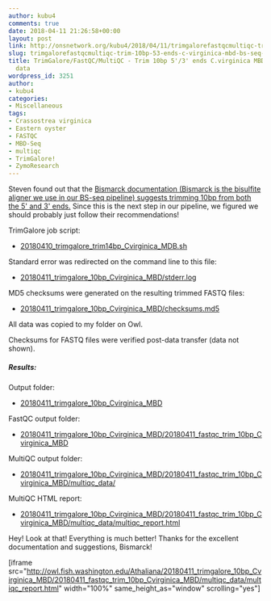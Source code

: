 ```yaml
---
author: kubu4
comments: true
date: 2018-04-11 21:26:58+00:00
layout: post
link: http://onsnetwork.org/kubu4/2018/04/11/trimgalorefastqcmultiqc-trim-10bp-53-ends-c-virginica-mbd-bs-seq-fastq-data/
slug: trimgalorefastqcmultiqc-trim-10bp-53-ends-c-virginica-mbd-bs-seq-fastq-data
title: TrimGalore/FastQC/MultiQC - Trim 10bp 5'/3' ends C.virginica MBD BS-seq FASTQ
  data
wordpress_id: 3251
author:
- kubu4
categories:
- Miscellaneous
tags:
- Crassostrea virginica
- Eastern oyster
- FASTQC
- MBD-Seq
- multiqc
- TrimGalore!
- ZymoResearch
---
```


Steven found out that the [Bismarck documentation (Bismarck is the bisulfite aligner we use in our BS-seq pipeline) suggests trimming 10bp from both the 5' and 3' ends.](https://github.com/FelixKrueger/Bismark/tree/master/Docs#viii-notes-about-different-library-types-and-commercial-kits) Since this is the next step in our pipeline, we figured we should probably just follow their recommendations!

TrimGalore job script:





  * [20180410_trimgalore_trim14bp_Cvirginica_MDB.sh](http://owl.fish.washington.edu/Athaliana/20180411_trimgalore_10bp_Cvirginica_MBD/20180411_trimgalore_trim_10bp_Cvirginica_MBD.sh)



Standard error was redirected on the command line to this file:



  * [20180411_trimgalore_10bp_Cvirginica_MBD/stderr.log](http://owl.fish.washington.edu/Athaliana/20180411_trimgalore_10bp_Cvirginica_MBD/stderr.log)



MD5 checksums were generated on the resulting trimmed FASTQ files:



  * [20180411_trimgalore_10bp_Cvirginica_MBD/checksums.md5](http://owl.fish.washington.edu/Athaliana/20180411_trimgalore_10bp_Cvirginica_MBD/checksums.md5)



All data was copied to my folder on Owl.

Checksums for FASTQ files were verified post-data transfer (data not shown).



##### Results:



Output folder:





  * [20180411_trimgalore_10bp_Cvirginica_MBD](http://owl.fish.washington.edu/Athaliana/20180411_trimgalore_10bp_Cvirginica_MBD/)



FastQC output folder:



  * [20180411_trimgalore_10bp_Cvirginica_MBD/20180411_fastqc_trim_10bp_Cvirginica_MBD](http://owl.fish.washington.edu/Athaliana/20180411_trimgalore_10bp_Cvirginica_MBD/20180411_fastqc_trim_10bp_Cvirginica_MBD/)



MultiQC output folder:



  * [20180411_trimgalore_10bp_Cvirginica_MBD/20180411_fastqc_trim_10bp_Cvirginica_MBD/multiqc_data/](http://owl.fish.washington.edu/Athaliana/20180411_trimgalore_10bp_Cvirginica_MBD/20180411_fastqc_trim_10bp_Cvirginica_MBD/multiqc_data/)



MultiQC HTML report:



  * [20180411_trimgalore_10bp_Cvirginica_MBD/20180411_fastqc_trim_10bp_Cvirginica_MBD/multiqc_data/multiqc_report.html](http://owl.fish.washington.edu/Athaliana/20180411_trimgalore_10bp_Cvirginica_MBD/20180411_fastqc_trim_10bp_Cvirginica_MBD/multiqc_data/multiqc_report.html)



Hey! Look at that! Everything is much better! Thanks for the excellent documentation and suggestions, Bismarck!

[iframe src="http://owl.fish.washington.edu/Athaliana/20180411_trimgalore_10bp_Cvirginica_MBD/20180411_fastqc_trim_10bp_Cvirginica_MBD/multiqc_data/multiqc_report.html" width="100%" same_height_as="window" scrolling="yes"]
